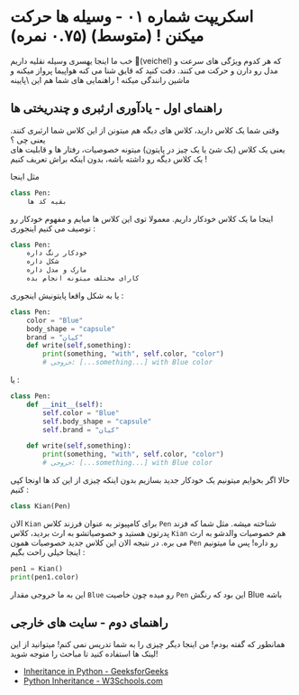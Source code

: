 # اسکریپت شماره ۰۱ - وسیله ها حرکت میکنن ! (متوسط) (۰.۷۵ نمره)
خب ما اینجا یهسری وسیله نقلیه داریم (ٰveichel) که هر کدوم ویژگی های سرعت و مدل رو دارن و حرکت می کنند. دقت کنید که قایق شنا می کنه هواپیما پرواز میکنه و ماشین رانندگی میکنه !
راهنمایی های شما هم این \پایینه

## راهنمای اول - یادآوری ارثبری و چندریختی ها
وقتی شما یک کلاس دارید، کلاس های دیگه هم میتونن از این کلاس شما ارثبری کنند. یعنی چی ؟    
یعنی یک کلاس (یک شئ یا یک چیز در پایتون) میتونه خصوصیات، رفتار ها و قابلیت های یک کلاس دیگه رو داشته باشه، بدون اینکه براش تعریف کنیم !

مثل اینجا

```py
class Pen:
    بقیه کد ها
```
اینجا ما یک کلاس خودکار داریم. معمولا توی این کلاس ها میایم و مفهوم خودکار رو توصیف می کنیم
اینجوری : 

```py
class Pen:
    خودکار رنگ داره
    شکل داره
    مارک و مدل داره
    کارای مختلف میتونه انجام بده
```
یا به شکل واقعا پایتونیش اینجوری :   

```py
class Pen:
    color = "Blue"
    body_shape = "capsule"
    brand = "کیان"
    def write(self,something):
        print(something, "with", self.color, "color")
        # خروجی: [...something...] with Blue color
```

یا :   

```py
class Pen:
    def __init__(self):
        self.color = "Blue"
        self.body_shape = "capsule"
        self.brand = "کیان"

    def write(self,something):
        print(something, "with", self.color, "color")
        # خروجی: [...something...] with Blue color
```

حالا اگر بخوایم میتونیم یک خودکار جدید بسازیم بدون اینکه چیزی از این کد ها اونجا کپی کنیم :

```py
class Kian(Pen)
```

الان `Kian` برای کامپیوتر به عنوان فرزند کلاس `Pen` شناخته میشه. مثل شما که فزند پدرتون هستید و خصوصیاتشو به ارث بردید، کلاس `Kian` هم خصوصیات والدشو به ارث می بره. در نتیجه الان این کلاس جدید خصوصیات همون `Pen` رو داره! پس ما میتونیم اینجا خیلی راحت بگیم : 
   
```py
pen1 = Kian()
print(pen1.color)
```
این به ما خروجی مقدار `Blue` رو میده چون خاصیت `Pen` این بود که رنگش Blue باشه

## راهنمای دوم - سایت های خارجی
همانطور که گفته بودم! من اینجا دیگر چیزی را به شما تدریس نمی کنم! میتوانید از این لینک ها استفاده کنید تا مباحث را متوجه شوید!

- [Inheritance in Python - GeeksforGeeks](https://www.geeksforgeeks.org/inheritance-in-python/)  
- [Python Inheritance - W3Schools.com](https://www.w3schools.com/python/python_inheritance.asp)